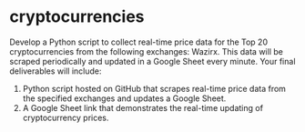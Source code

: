 # cryptocurrencies
Develop a Python script to collect real-time price data for the Top 20
cryptocurrencies from the following exchanges: Wazirx. This data will be scraped periodically and
updated in a Google Sheet every minute.
 Your final deliverables will include:
1. Python script hosted on GitHub that scrapes real-time price
data from the specified exchanges and updates a Google
Sheet.
2. A Google Sheet link that demonstrates the real-time updating
of cryptocurrency prices.
